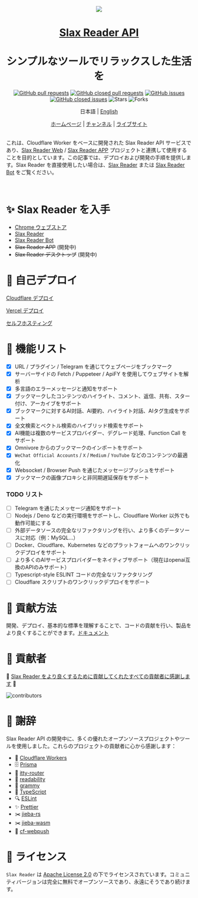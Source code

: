 <div align="center">
<img src="https://r-beta.slax.com/icon.png" />
<h1> <a href="https://slax.com/slax-reader.html">Slax Reader API </a> </h1>
<h1>シンプルなツールでリラックスした生活を</h1>

[![GitHub pull requests](https://img.shields.io/github/issues-pr/slax-lab/slax-reader-api?style=flat)](https://github.com/slax-lab/slax-reader-api/pulls) [![GitHub closed pull requests](https://img.shields.io/github/issues-pr-closed/slax-lab/slax-reader-api?style=flat)](https://github.com/slax-lab/slax-reader-api/pulls?q=is%3Apr+is%3Aclosed) [![GitHub issues](https://img.shields.io/github/issues/slax-lab/slax-reader-api?style=flat)](https://github.com/slax-lab/slax-reader-api/issues) [![GitHub closed issues](https://img.shields.io/github/issues-closed/slax-lab/slax-reader-api?style=flat)](https://github.com/slax-lab/slax-reader-api/issues?q=is%3Aissue+is%3Aclosed) ![Stars](https://img.shields.io/github/stars/slax-lab/slax-reader-api?style=flat) ![Forks](https://img.shields.io/github/forks/slax-lab/slax-reader-api?style=flat)

日本語 | [English](../README.md)

</div>

<div align="center">
    <a href="https://slax.com/slax-reader.html">ホームページ</a> |
    <a href="https://t.me/slax_app">チャンネル</a> |
    <a href="https://r.slax.com">ライブサイト</a>
</div>
</br>

これは、Cloudflare Worker をベースに開発された Slax Reader API サービスであり、[Slax Reader Web](https://github.com/slax-lab/slax-reader-web) / [Slax Reader APP](https://github.com/slax-lab/slax-reader-client) プロジェクトと連携して使用することを目的としています。この記事では、デプロイおよび開発の手順を提供します。Slax Reader を直接使用したい場合は、[Slax Reader](https://r.slax.com) または [Slax Reader Bot](https://t.me/slax_reader_bot) をご覧ください。

<div align="center">

</div>
</br>

# ✨ Slax Reader を入手

- [Chrome ウェブストア](https://chromewebstore.google.com/detail/slax-reader/gdnhaajlomjkhahnmiijphnodkcfikfd)
- [Slax Reader](https://r.slax.com)
- [Slax Reader Bot](https://t.me/slax_reader_bot)
- ~~Slax Reader APP~~ (開発中)
- ~~Slax Reader デスクトップ~~ (開発中)

# 🚀 自己デプロイ

[Cloudflare デプロイ](./CLOUDFLARE-DEPLOY-JP.md)

[Vercel デプロイ](./VERCEL-DEPLOY-JP.md)

[セルフホスティング](./SELF-HOSTING-JP.md)

# 🎉 機能リスト

- [x] URL / プラグイン / Telegram を通じてウェブページをブックマーク
- [x] サーバーサイドの Fetch / Puppeteer / ApiFY を使用してウェブサイトを解析
- [x] 多言語のエラーメッセージと通知をサポート
- [x] ブックマークしたコンテンツのハイライト、コメント、返信、共有、スター付け、アーカイブをサポート
- [x] ブックマークに対するAI対話、AI要約、ハイライト対話、AIタグ生成をサポート
- [x] 全文検索とベクトル検索のハイブリッド検索をサポート
- [x] AI機能は複数のサービスプロバイダー、デグレード処理、Function Call をサポート
- [x] Omnivore からのブックマークのインポートをサポート
- [x] `WeChat Official Accounts` / `X` / `Medium` / `YouTube` などのコンテンツの最適化
- [x] Websocket / Browser Push を通じたメッセージプッシュをサポート
- [x] ブックマークの画像プロキシと非同期遅延保存をサポート

### TODO リスト

- [ ] Telegram を通じたメッセージ通知をサポート
- [ ] Nodejs / Deno などの実行環境をサポートし、Cloudflare Worker 以外でも動作可能にする
- [ ] 外部データソースの完全なリファクタリングを行い、より多くのデータソースに対応（例：MySQL...）
- [ ] Docker、Cloudflare、Kubernetes などのプラットフォームへのワンクリックデプロイをサポート
- [ ] より多くのAIサービスプロバイダーをネイティブサポート（現在はopenai互換のAPIのみサポート）
- [ ] Typescript-style ESLINT コードの完全なリファクタリング
- [ ] Cloudflare スクリプトのワンクリックデプロイをサポート

# 🤝 貢献方法

開発、デプロイ、基本的な標準を理解することで、コードの貢献を行い、製品をより良くすることができます。[ドキュメント](./HOW-TO-CONTRIBUTION-JP.md)

# 💖 貢献者

💖 [Slax Reader をより良くするために貢献してくれたすべての貢献者に感謝します](https://github.com/slax-lab/slax-reader-api/graphs/contributors) 💖

<img src="https://contrib.rocks/image?repo=slax-lab/slax-reader-api" alt="contributors">

# 🙏 謝辞

Slax Reader API の開発中に、多くの優れたオープンソースプロジェクトやツールを使用しました。これらのプロジェクトの貢献者に心から感謝します：

- 🚀 [Cloudflare Workers](https://developers.cloudflare.com/workers/)
- 🗄️ [Prisma](https://www.prisma.io/)
- 🔄 [itty-router](https://github.com/kwhitley/itty-router)
- 📖 [readability](https://github.com/mozilla/readability)
- 🤖 [grammy](https://gram.dev/)
- 📝 [TypeScript](https://www.typescriptlang.org/)
- 🔍 [ESLint](https://eslint.org/)
- ✨ [Prettier](https://prettier.io/)
- ✂️ [jieba-rs](https://github.com/messense/jieba-rs)
- ✂️ [jieba-wasm](https://github.com/fengkx/jieba-wasm)
- 💬 [cf-webpush](https://github.com/aynh/cf-webpush)

# 📝 ライセンス

`Slax Reader` は [Apache License 2.0](../LICENSE) の下でライセンスされています。コミュニティバージョンは完全に無料でオープンソースであり、永遠にそうであり続けます。
